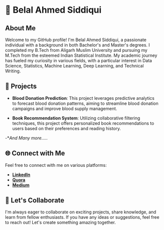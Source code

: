 # 👋 Belal Ahmed Siddiqui

## About Me
Welcome to my GitHub profile! I'm Belal Ahmed Siddiqui, a passionate individual with a background in both Bachelor's and Master's degrees. I completed my B.Tech from Aligarh Muslim University and pursuing my M.Tech from the esteemed Indian Statistical Institute. My academic journey has fueled my curiosity in various fields, with a particular interest in Data Science, Statistics, Machine Learning, Deep Learning, and Technical Writing.

## 🚀 Projects
- **Blood Donation Prediction**: This project leverages predictive analytics to forecast blood donation patterns, aiming to streamline blood donation campaigns and improve blood supply management.

- **Book Recommendation System**: Utilizing collaborative filtering techniques, this project offers personalized book recommendations to users based on their preferences and reading history.

-**And Many more.....*

## 🌐 Connect with Me
Feel free to connect with me on various platforms:
- **[LinkedIn](https://www.linkedin.com/in/stoicsapien1)**
- **[Quora](https://www.quora.com/profile/BELAL-AHMED-SIDDIQUI-2)**
- **[Medium](https://medium.com/@stoic_sapien1)**

## 🤝 Let's Collaborate
I'm always eager to collaborate on exciting projects, share knowledge, and learn from fellow enthusiasts. If you have any ideas or suggestions, feel free to reach out! Let's create something amazing together.
